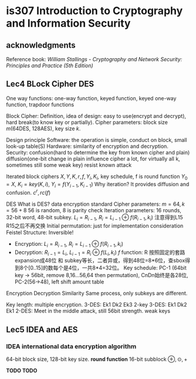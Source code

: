 # is307 Introduction to Cryptography and Information Security

## acknowledgments
Reference book: *William Stallings - Cryptography and Network Security: Principles and Practice (5th Edition)*


## Lec4 BLock Cipher DES 
One way functions: one-way function, keyed function, keyed one-way function, trapdoor functions

Block Cipher: Definition, idea of design: easy to use(encrypt and decrypt), hard break(to know key or partially).
Cipher parameters: block size $m$(64DES, 128AES), key size $k$. 

Design principle 
Software: the operation is simple, conduct on block, small look-up table(S)
Hardware: similarity of encryption and decryption. 
Security: confusion(hard to determine the key from known cipher and plain) diffusion(one-bit change in plain influence cipher a lot, for virtually all k, sometimes still some weak key) resist known attack 

Iterated block ciphers
$X, Y, K, r, f, Y_i, K_i$, key schedule, f is round function 
$Y_0 = X$, $K_i = key(K, i)$, $Y_i = f(Y_{i-1}, K_{i-1})$
Why iteration? It provides diffusion and confusion. $c^r,rc(f)$

DES 
What is DES? data encryption standard
Cipher parameters: $m=64, k=56+8$ 56 is random, 8 is parity check
Iteration parameters: 16 rounds, 32-bit word, 48-bit subkey.
$L_i = R_{i-1}$, $R_i = L_{i-1} \oplus f(R_{i-1}, k_i)$
注意得到L15 R15之后不再交换
Initial permutation: just for implementation consideration
Feistel Structure: Inversible! 
- Encryption: $L_i = R_{i-1}$, $R_i = L_{i-1} \oplus f(R_{i-1}, k_i)$
- Decryption: $R_{i-1} = L_i$, $L_{i-1} = R_i \oplus f(L_i, k_i)$
$f$ function: R 按照固定的套路expansion成48位 和 subkey等长，二者异或，得到48位=8\*6位，查sbox得到8个[0..15]的数每个是4位，一共8\*4=32位。
Key schedule: PC-1 (64bit key -> 56bit, remove 8,16...56,64 then permutation), CnDn始终是各28位, PC-2(56->48), left shift amount table

Encryption Decryption Similarity
Same process, only subkeys are different.

Key length: multiple encryption.
3-DES: Ek1 Dk2 Ek3
2-key 3-DES: Ek1 Dk2 Ek1
2-DES: Meet in the middle attack, still 56bit strength.
weak keys

## Lec5 IDEA and AES 
### IDEA  international data encryption algorithm 
64-bit block size, 128-bit key size.
**round function**
 16-bit subblock $\oplus, \odot, +$

**TODO TODO**